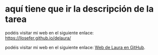 # aquí tiene que ir la descripción de la tarea

podéis visitar mi web en el siguiente enlace: https://llosefer.github.io/delaura/

podéis visitar mi web en el siguiente enlace: <a href="https://llosefer.github.io/delaura" target="_blank">Web de Laura en GitHub</a>.
